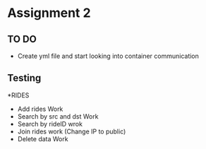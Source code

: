 # Assignment 2

## TO DO
* Create yml file and start looking into container communication

## Testing

*RIDES
  * Add rides Work
  * Search by src and dst Work
  * Search by rideID wrok
  * Join rides work (Change IP to public)
  * Delete data Work
